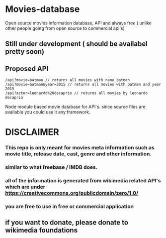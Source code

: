 # Movies-database
Open source movies information database, API and always free ( unlike other people going from open source to commercial api's)

## Still under development ( should be availabel pretty soon)

## Proposed API

```
/api?movie=batman // returns all movies with name batman
/api?movie=batman&year=2015 // returns all movies with batman and year 2015
/api?actor=leonardo%20decaprio // returns all movies by leonardo decaprio
```

Node module based movie database for API's. since source files are available you could use it any framework.

# DISCLAIMER
### This repo is only meant for movies meta information such as movie title, release date, cast, genre and other information.
### similar to what freebase / IMDB does.
### all of the information is generated from wikimedia related API's which are under https://creativecommons.org/publicdomain/zero/1.0/ 

### you are free to use in free or commercial application
## if you want to donate, please donate to wikimedia foundations


